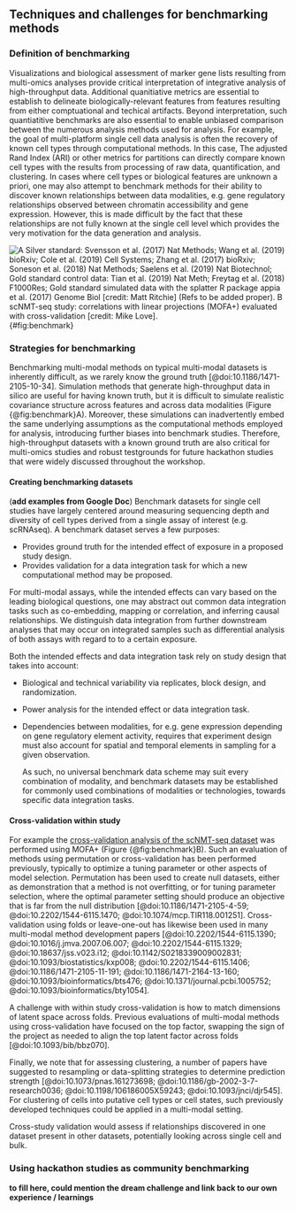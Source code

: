 ## Techniques and challenges for benchmarking methods

### Definition of benchmarking

 Visualizations and biological assessment of marker gene lists resulting from multi-omics analyses provide critical interpretation of integrative analysis of high-throughput data. Additional quanitiative metrics are essential to establish to delineate biologically-relevant features from features resulting from either comptuational and techical artifacts. Beyond interpretation, such quantiatitive benchmarks are also essential to enable unbiased comparison between the numerous analysis methods used for analysis. For example, the goal of multi-platform single cell data analysis is often the recovery of known cell types through computational methods. In this case, The adjusted Rand Index (ARI) or other metrics for partitions can directly compare known cell types with the results from processing of raw data, quantification, and clustering. In cases where cell types or biological features are unknown a priori, one may also attempt to benchmark methods for their ability to
   discover known relationships between data modalities, e.g. gene
   regulatory relationships observed between chromatin accessibility
   and gene expression. However, this is made difficult by the fact
   that these relationships are not fully known at the single cell
   level which provides the very motivation for the data generation and analysis.
   
   
![**A** Silver standard: Svensson et al. (2017) Nat Methods; Wang et al. (2019) bioRxiv; Cole et al. (2019) Cell Systems; Zhang et al. (2017) bioRxiv;
Soneson et al. (2018) Nat Methods; Saelens et al. (2019) Nat Biotechnol; Gold standard control data: Tian et al. (2019) Nat Meth; Freytag et al. (2018) F1000Res;  Gold standard simulated data with the splatter R package appia et al. (2017) Genome Biol [credit: Matt Ritchie] (**Refs to be added proper**).
**B** scNMT-seq study: correlations with linear projections (MOFA+) evaluated with cross-validation [credit: Mike Love].](images/Benchmark_mockup.png){#fig:benchmark}


### Strategies for benchmarking

Benchmarking multi-modal methods on typical multi-modal datasets is inherently difficult, as we rarely
  know the ground truth [@doi:10.1186/1471-2105-10-34]. Simulation methods that generate high-throughput data in silico are useful for having known truth, but it is difficult to
  simulate realistic covariance structure across features and across
  data modalities (Figure {@fig:benchmark}A). Moreover, these simulations can inadvertently embed the same underlying assumptions as the computational methods employed for analysis, introducing further biases into benchmark studies. Therefore, high-throughput datasets with a known ground truth are also critical for multi-omics studies and robust testgrounds for future hackathon studies that were widely discussed throughout the workshop.

#### Creating benchmarking datasets
(**add examples from Google Doc**)
Benchmark datasets for single cell studies have largely centered around
  measuring sequencing depth and diversity of cell types derived from
  a single assay of interest (e.g. scRNAseq). A benchmark dataset
  serves a few purposes:

   - Provides ground truth for the intended effect of exposure in a
      proposed study design.
   - Provides validation for a data integration task for which a new
      computational method may be proposed.

  For multi-modal assays, while the intended effects can vary based on
  the leading biological questions, one may abstract out common data
  integration tasks such as co-embedding, mapping or correlation, and
  inferring causal relationships. We distinguish data integration from
  further downstream analyses that may occur on integrated samples
  such as differential analysis of both assays with regard to to a certain
  exposure.

  Both the intended effects and data integration task rely on study
  design that takes into account:

- Biological and technical variability via replicates, block
      design, and randomization.
- Power analysis for the intended effect or data integration
      task.
- Dependencies between modalities, for e.g. gene expression
      depending on gene regulatory element activity, requires that
      experiment design must also account for spatial and temporal
      elements in sampling for a given observation.

  As such, no universal benchmark data scheme may suit every
  combination of modality, and benchmark datasets may be established
  for commonly used combinations of modalities or technologies,
  towards specific data integration tasks.

#### Cross-validation within study
For example the [cross-validation analysis of the scNMT-seq dataset](https://github.com/Wancen/CV-MOFA)
  was performed using MOFA+ (Figure {@fig:benchmark}B). Such an evaluation of methods using permutation or cross-validation
  has been performed previously, typically to optimize a tuning
  parameter or other aspects of model selection. Permutation has been
  used to create null datasets, either as demonstration that a method
  is not overfitting, or for tuning parameter selection, where the
  optimal parameter setting should produce an objective that is far
  from the null distribution
  [@doi:10.1186/1471-2105-4-59; @doi:10.2202/1544-6115.1470; @doi:10.1074/mcp.TIR118.001251].
  Cross-validation using folds or leave-one-out has likewise been used in many multi-modal method development papers
  [@doi:10.2202/1544-6115.1390; @doi:10.1016/j.jmva.2007.06.007; @doi:10.2202/1544-6115.1329; @doi:10.18637/jss.v023.i12; @doi:10.1142/S0218339009002831; @doi:10.1093/biostatistics/kxp008; @doi:10.2202/1544-6115.1406; @doi:10.1186/1471-2105-11-191; @doi:10.1186/1471-2164-13-160; @doi:10.1093/bioinformatics/bts476; @doi:10.1371/journal.pcbi.1005752; @doi:10.1093/bioinformatics/bty1054].

  A challenge with within study cross-validation is how to
  match dimensions of latent space across folds. Previous evaluations
  of multi-modal methods using cross-validation have focused on the
  top factor, swapping the sign of the project as needed to align
  the top latent factor across folds [@doi:10.1093/bib/bbz070].

  Finally, we note that for assessing clustering, a number of papers
  have suggested to resampling or data-splitting strategies to
  determine prediction strength
  [@doi:10.1073/pnas.161273698; @doi:10.1186/gb-2002-3-7-research0036; @doi:10.1198/106186005X59243; @doi:10.1093/jnci/djr545].
  For clustering of cells into putative cell types or cell states,
  such previously developed techniques could be applied in a
  multi-modal setting.

Cross-study validation would assess if relationships discovered in
  one dataset present in other datasets, potentially looking across
  single cell and bulk.

### Using hackathon studies as community benchmarking

**to fill here, could mention the dream challenge and link back to our own experience / learnings**





